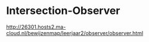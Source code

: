 # Intersection-Observer

http://26301.hosts2.ma-cloud.nl/bewijzenmap/leerjaar2/observer/observer.html
